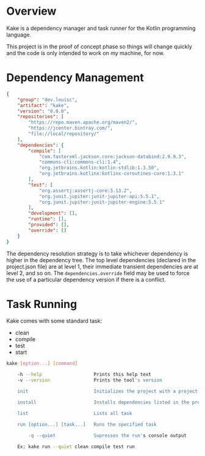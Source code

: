 # Overview

Kake is a dependency manager and task runner for the Kotlin programming language.

This project is in the proof of concept phase so things will change quickly and the code is only intended to work on my machine, for now.


# Dependency Management

```json
{
    "group": "dev.louisc",
    "artifact": "kake",
    "version": "0.0.0",
    "repositories": [
        "https://repo.maven.apache.org/maven2/",
        "https://jcenter.bintray.com/",
        "file://local/repository/"
    ],
    "dependencies": {
        "compile": [
            "com.fasterxml.jackson.core:jackson-databind:2.9.9.3",
            "commons-cli:commons-cli:1.4",
            "org.jetbrains.kotlin:kotlin-stdlib:1.3.50",
            "org.jetbrains.kotlinx:kotlinx-coroutines-core:1.3.1"
        ],
        "test": [
            "org.assertj:assertj-core:3.13.2",
            "org.junit.jupiter:junit-jupiter-api:5.5.1",
            "org.junit.jupiter:junit-jupiter-engine:5.5.1"
        ],
        "development": [],
        "runtime": [],
        "provided": [],
        "override": []
    }
}
```

The dependency resolution strategy is to take whichever dependency is higher in the dependency tree. The top level dependencies (declared in the project.json file) are at level 1, their immediate transient dependencies are at level 2, and so on. The `dependencies.override` field may be used to force the use of a particular dependency version if there is a conflict.


# Task Running

Kake comes with some standard task:

- clean
- compile
- test
- start

```sh
kake [option...] [command]

    -h --help                   Prints this help text
    -v --version                Prints the tool's version

    init                        Initializes the project with a project.json file

    install                     Installs dependencies listed in the project.json file

    list                        Lists all task

    run [option...] [task...]   Runs the specified task

        -q --quiet              Supresses the run's console output
        
    Ex: kake run --quiet clean compile test run
```
